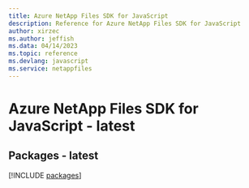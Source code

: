 ```yaml
---
title: Azure NetApp Files SDK for JavaScript
description: Reference for Azure NetApp Files SDK for JavaScript
author: xirzec
ms.author: jeffish
ms.data: 04/14/2023
ms.topic: reference
ms.devlang: javascript
ms.service: netappfiles
---
```

# Azure NetApp Files SDK for JavaScript - latest
## Packages - latest
[!INCLUDE [packages](netapp-files-index.md)]